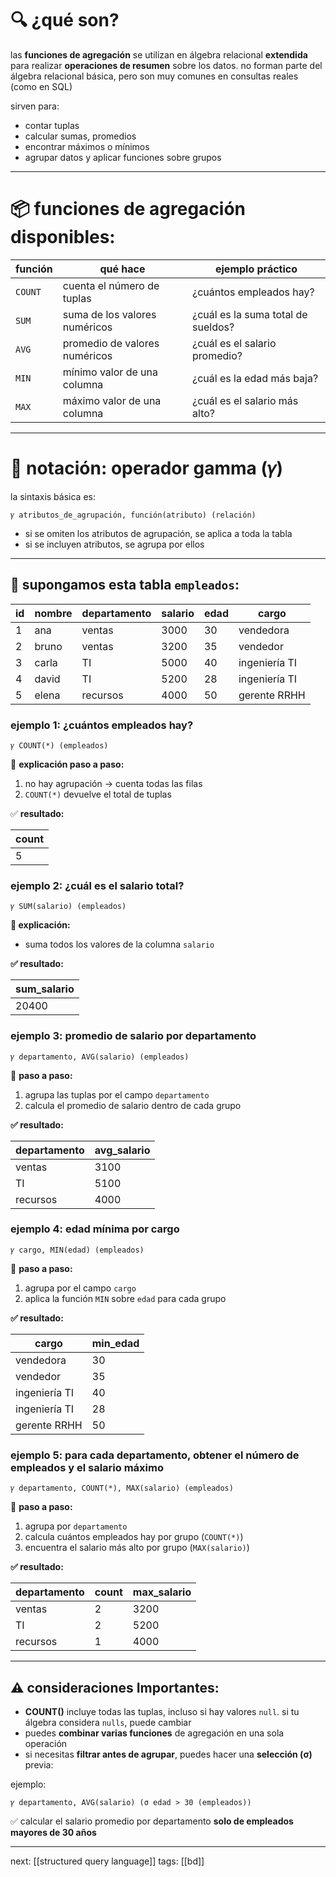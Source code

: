 # 🔍 ¿qué son?

las **funciones de agregación** se utilizan en álgebra relacional **extendida** para realizar **operaciones de resumen** sobre los datos. no forman parte del álgebra relacional básica, pero son muy comunes en consultas reales (como en SQL)

sirven para:

- contar tuplas
- calcular sumas, promedios
- encontrar máximos o mínimos
- agrupar datos y aplicar funciones sobre grupos

---

# 📦 funciones de agregación disponibles:

| función | qué hace                      | ejemplo práctico                   |
| ------- | ----------------------------- | ---------------------------------- |
| `COUNT` | cuenta el número de tuplas    | ¿cuántos empleados hay?            |
| `SUM`   | suma de los valores numéricos | ¿cuál es la suma total de sueldos? |
| `AVG`   | promedio de valores numéricos | ¿cuál es el salario promedio?      |
| `MIN`   | mínimo valor de una columna   | ¿cuál es la edad más baja?         |
| `MAX`   | máximo valor de una columna   | ¿cuál es el salario más alto?      |

---

# 📘 notación: operador gamma (𝛾)

la sintaxis básica es:

```
𝛾 atributos_de_agrupación, función(atributo) (relación)
```

- si se omiten los atributos de agrupación, se aplica a toda la tabla
- si se incluyen atributos, se agrupa por ellos

---

## 📁 supongamos esta tabla `empleados`:

|id|nombre|departamento|salario|edad|cargo|
|---|---|---|---|---|---|
|1|ana|ventas|3000|30|vendedora|
|2|bruno|ventas|3200|35|vendedor|
|3|carla|TI|5000|40|ingeniería TI|
|4|david|TI|5200|28|ingeniería TI|
|5|elena|recursos|4000|50|gerente RRHH|

### ejemplo 1: ¿cuántos empleados hay?

```
𝛾 COUNT(*) (empleados)
```

📌 **explicación paso a paso:**

1. no hay agrupación → cuenta todas las filas
2. `COUNT(*)` devuelve el total de tuplas

✅ **resultado:**

|count|
|---|
|5|

### ejemplo 2: ¿cuál es el salario total?

```
𝛾 SUM(salario) (empleados)
```

**📌 explicación:**

- suma todos los valores de la columna `salario`

**✅ resultado:**

|sum_salario|
|---|
|20400|

### ejemplo 3: promedio de salario por departamento

```
𝛾 departamento, AVG(salario) (empleados)
```

📌 **paso a paso:**

1. agrupa las tuplas por el campo `departamento`
2. calcula el promedio de salario dentro de cada grupo

**✅ resultado:**

|departamento|avg_salario|
|---|---|
|ventas|3100|
|TI|5100|
|recursos|4000|

### ejemplo 4: edad mínima por cargo

```
𝛾 cargo, MIN(edad) (empleados)
```

📌 **paso a paso:**

1. agrupa por el campo `cargo`
2. aplica la función `MIN` sobre `edad` para cada grupo

**✅ resultado:**

|cargo|min_edad|
|---|---|
|vendedora|30|
|vendedor|35|
|ingeniería TI|40|
|ingeniería TI|28|
|gerente RRHH|50|

### ejemplo 5: para cada departamento, obtener el número de empleados y el salario máximo

```
𝛾 departamento, COUNT(*), MAX(salario) (empleados)
```

📌 **paso a paso:**

1. agrupa por `departamento`
2. calcula cuántos empleados hay por grupo (`COUNT(*)`)
3. encuentra el salario más alto por grupo (`MAX(salario)`)

**✅ resultado:**

|departamento|count|max_salario|
|---|---|---|
|ventas|2|3200|
|TI|2|5200|
|recursos|1|4000|

---
## ⚠️ consideraciones Importantes:

- **COUNT()** incluye todas las tuplas, incluso si hay valores `null`. si tu álgebra considera `nulls`, puede cambiar
- puedes **combinar varias funciones** de agregación en una sola operación
- si necesitas **filtrar antes de agrupar**, puedes hacer una **selección (σ)** previa:

ejemplo:

```
𝛾 departamento, AVG(salario) (σ edad > 30 (empleados))
```

✅ calcular el salario promedio por departamento **solo de empleados mayores de 30 años**

---
next: [[structured query language]]
tags: [[bd]]